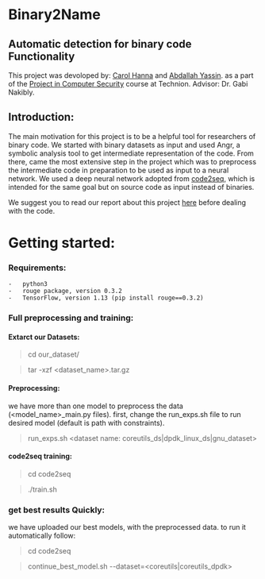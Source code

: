 # Binary2Name
## Automatic detection for binary code Functionality

This project was devoloped by: [Carol Hanna](https://github.com/carolhanna01) and [Abdallah Yassin](https://github.com/AbdallahYassin). as a part of the [Project in Computer Security](https://webcourse.cs.technion.ac.il/236349/Spring2020/) course at Technion. Advisor: Dr. Gabi Nakibly. 

## Introduction:
The main motivation for this project is to be a helpful tool for researchers of binary code.
We started with binary datasets as input and used Angr, a symbolic analysis tool to get intermediate representation of the code. From there, came the most extensive step in the project which was to preprocess the intermediate code in preparation to be used as input to a neural network. We used a deep neural network adopted from [code2seq](https://github.com/tech-srl/code2seq), which is intended for the same goal but on source code as input instead of binaries.

We suggest you to read our report about this project [here](https://docs.google.com/document/d/1Yae9Kd-zepH7cntqpsoU0b96FTeFHn8D8DEe5Tto_A8/edit?usp=sharing) before dealing with the code.

Getting started:
=====================
### Requirements:
    -   python3
    -   rouge package, version 0.3.2
    -   TensorFlow, version 1.13 (pip install rouge==0.3.2)

### Full preprocessing and training:
#### Extarct our Datasets: 
>   cd our_dataset/<desired dataset>
    
>   tar -xzf <dataset_name>.tar.gz
    
#### Preprocessing:
we have more than one model to preprocess the data (<model_name>_main.py files). first, change the run_exps.sh file to run desired model (default is path with constraints).
>   run_exps.sh <pre-processed data name> <dataset name: coreutils_ds|dpdk_linux_ds|gnu_dataset>

#### code2seq training:
>   cd code2seq

>   ./train.sh <pre-processed data name>
    
### get best results Quickly:
we have uploaded our best models, with the preprocessed data. to run it automatically follow:
>   cd code2seq

>   continue_best_model.sh --dataset=<coreutils|coreutils_dpdk>

